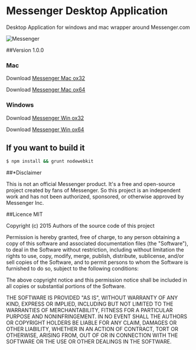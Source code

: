 Messenger Desktop Application
============================

Desktop Application for  windows and mac wrapper around Messenger.com

![Messenger](https://cdn.rawgit.com/radjivC/Messenger-desktop/dev/render/MessengerDesktop.png "Messenger Desktop")

##Version 1.0.0

### Mac
Download [Messenger Mac ox32](https://github.com/radjivC/Messenger-desktop/releases/download/2.0.0/Messenger.dmg)

Download [Messenger Mac ox64](https://github.com/radjivC/Messenger-desktop/releases/download/2.0.0/Messenger.dmg)

### Windows
Download [Messenger Win ox32](http://inft.ly/3kDv58H)

Download [Messenger Win ox64](http://inft.ly/37MsKk4)


## If you want to build it

````bash
$ npm install && grunt nodewebkit
````




##*Disclaimer

This is not an official Messenger product. It's a free and open-source project created by fans of Messenger. So this project is an independent work and has not been authorized, sponsored, or otherwise approved by Messenger Inc.

##Licence MIT


Copyright (c) 2015 Authors of the source code of this project

Permission is hereby granted, free of charge, to any person obtaining a copy of this software and associated documentation files (the "Software"), to deal in the Software without restriction, including without limitation the rights to use, copy, modify, merge, publish, distribute, sublicense, and/or sell copies of the Software, and to permit persons to whom the Software is furnished to do so, subject to the following conditions:

The above copyright notice and this permission notice shall be included in all copies or substantial portions of the Software.

THE SOFTWARE IS PROVIDED "AS IS", WITHOUT WARRANTY OF ANY KIND, EXPRESS OR IMPLIED, INCLUDING BUT NOT LIMITED TO THE WARRANTIES OF MERCHANTABILITY, FITNESS FOR A PARTICULAR PURPOSE AND NONINFRINGEMENT. IN NO EVENT SHALL THE AUTHORS OR COPYRIGHT HOLDERS BE LIABLE FOR ANY CLAIM, DAMAGES OR OTHER LIABILITY, WHETHER IN AN ACTION OF CONTRACT, TORT OR OTHERWISE, ARISING FROM, OUT OF OR IN CONNECTION WITH THE SOFTWARE OR THE USE OR OTHER DEALINGS IN THE SOFTWARE.
